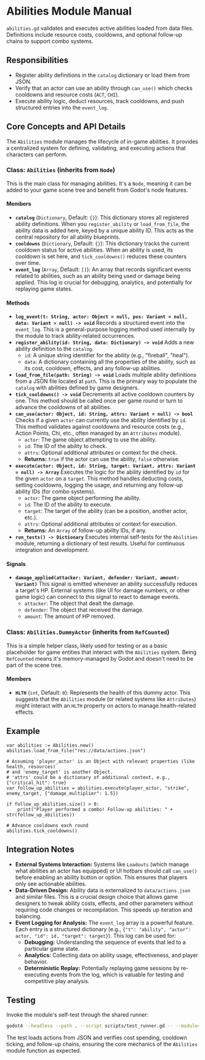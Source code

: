 # Abilities Module Manual

`abilities.gd` validates and executes active abilities loaded from data files. Definitions include resource costs, cooldowns, and optional follow-up chains to support combo systems.

## Responsibilities

- Register ability definitions in the `catalog` dictionary or load them from JSON.
- Verify that an actor can use an ability through `can_use()` which checks cooldowns and resource costs (`ACT`, `CHI`).
- Execute ability logic, deduct resources, track cooldowns, and push structured entries into the `event_log`.

## Core Concepts and API Details

The `Abilities` module manages the lifecycle of in-game abilities. It provides a centralized system for defining, validating, and executing actions that characters can perform.

### Class: `Abilities` (inherits from `Node`)

This is the main class for managing abilities. It's a `Node`, meaning it can be added to your game scene tree and benefit from Godot's node features.

#### Members

*   **`catalog`** (`Dictionary`, Default: `{}`): This dictionary stores all registered ability definitions. When you `register_ability` or `load_from_file`, the ability data is added here, keyed by a unique ability ID. This acts as the central repository for all ability blueprints.
*   **`cooldowns`** (`Dictionary`, Default: `{}`): This dictionary tracks the current cooldown status for active abilities. When an ability is used, its cooldown is set here, and `tick_cooldowns()` reduces these counters over time.
*   **`event_log`** (`Array`, Default: `[]`): An array that records significant events related to abilities, such as an ability being used or damage being applied. This log is crucial for debugging, analytics, and potentially for replaying game states.

#### Methods

*   **`log_event(t: String, actor: Object = null, pos: Variant = null, data: Variant = null) -> void`**
    Records a structured event into the `event_log`. This is a general-purpose logging method used internally by the module to track ability-related occurrences.
*   **`register_ability(id: String, data: Dictionary) -> void`**
    Adds a new ability definition to the `catalog`.
    *   `id`: A unique string identifier for the ability (e.g., "fireball", "heal").
    *   `data`: A dictionary containing all the properties of the ability, such as its cost, cooldown, effects, and any follow-up abilities.
*   **`load_from_file(path: String) -> void`**
    Loads multiple ability definitions from a JSON file located at `path`. This is the primary way to populate the `catalog` with abilities defined by game designers.
*   **`tick_cooldowns() -> void`**
    Decrements all active cooldown counters by one. This method should be called once per game round or turn to advance the cooldowns of all abilities.
*   **`can_use(actor: Object, id: String, attrs: Variant = null) -> bool`**
    Checks if a given `actor` can currently use the ability identified by `id`. This method validates against cooldowns and resource costs (e.g., Action Points, Chi, etc., often managed by an `Attributes` module).
    *   `actor`: The game object attempting to use the ability.
    *   `id`: The ID of the ability to check.
    *   `attrs`: Optional additional attributes or context for the check.
    *   **Returns:** `true` if the actor can use the ability, `false` otherwise.
*   **`execute(actor: Object, id: String, target: Variant, attrs: Variant = null) -> Array`**
    Executes the logic for the ability identified by `id` for the given `actor` on a `target`. This method handles deducting costs, setting cooldowns, logging the usage, and returning any follow-up ability IDs (for combo systems).
    *   `actor`: The game object performing the ability.
    *   `id`: The ID of the ability to execute.
    *   `target`: The target of the ability (can be a position, another actor, etc.).
    *   `attrs`: Optional additional attributes or context for execution.
    *   **Returns:** An `Array` of follow-up ability IDs, if any.
*   **`run_tests() -> Dictionary`**
    Executes internal self-tests for the `Abilities` module, returning a dictionary of test results. Useful for continuous integration and development.

#### Signals

*   **`damage_applied(attacker: Variant, defender: Variant, amount: Variant)`**
    This signal is emitted whenever an ability successfully reduces a target's HP. External systems (like UI for damage numbers, or other game logic) can connect to this signal to react to damage events.
    *   `attacker`: The object that dealt the damage.
    *   `defender`: The object that received the damage.
    *   `amount`: The amount of HP removed.

### Class: `Abilities.DummyActor` (inherits from `RefCounted`)

This is a simple helper class, likely used for testing or as a basic placeholder for game entities that interact with the `Abilities` system. Being `RefCounted` means it's memory-managed by Godot and doesn't need to be part of the scene tree.

#### Members

*   **`HLTH`** (`int`, Default: `0`): Represents the health of this dummy actor. This suggests that the `Abilities` module (or related systems like `Attributes`) might interact with an `HLTH` property on actors to manage health-related effects.

## Example

```gdscript
var abilities := Abilities.new()
abilities.load_from_file("res://data/actions.json")

# Assuming 'player_actor' is an Object with relevant properties (like health, resources)
# and 'enemy_target' is another Object.
# 'attrs' could be a dictionary of additional context, e.g., {"critical_hit": true}
var follow_up_abilities = abilities.execute(player_actor, "strike", enemy_target, {"damage_multiplier": 1.5})

if follow_up_abilities.size() > 0:
    print("Player performed a combo! Follow-up abilities: " + str(follow_up_abilities))

# Advance cooldowns each round
abilities.tick_cooldowns()
```

## Integration Notes

-   **External Systems Interaction:** Systems like `Loadouts` (which manage what abilities an actor has equipped) or UI hotbars should call `can_use()` before enabling an ability button or option. This ensures that players only see actionable abilities.
-   **Data-Driven Design:** Ability data is externalized to `data/actions.json` and similar files. This is a crucial design choice that allows game designers to tweak ability costs, effects, and other parameters without requiring code changes or recompilation. This speeds up iteration and balancing.
-   **Event Logging for Analysis:** The `event_log` array is a powerful feature. Each entry is a structured dictionary (e.g., `{"t": "ability", "actor": actor, "id": id, "target": target}`). This log can be used for:
    *   **Debugging:** Understanding the sequence of events that led to a particular game state.
    *   **Analytics:** Collecting data on ability usage, effectiveness, and player behavior.
    *   **Deterministic Replay:** Potentially replaying game sessions by re-executing events from the log, which is valuable for testing and competitive play analysis.

## Testing

Invoke the module's self-test through the shared runner:

```bash
godot4 --headless --path . --script scripts/test_runner.gd -- --module=abilities
```

The test loads actions from JSON and verifies cost spending, cooldown ticking, and follow-up chains, ensuring the core mechanics of the `Abilities` module function as expected.